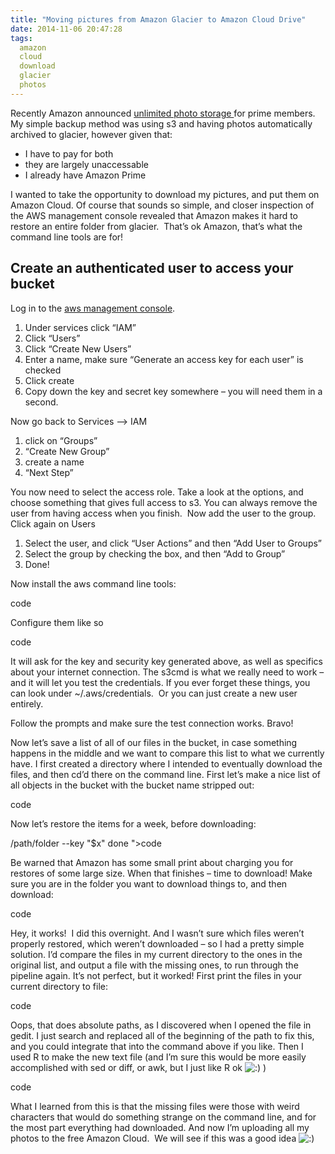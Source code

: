 ```yaml
---
title: "Moving pictures from Amazon Glacier to Amazon Cloud Drive"
date: 2014-11-06 20:47:28
tags:
  amazon
  cloud
  download
  glacier
  photos
---
```



Recently Amazon announced [unlimited photo storage ](https://www.amazon.com/clouddrive/primephotos)for prime members. My simple backup method was using s3 and having photos automatically archived to glacier, however given that:

- I have to pay for both
- they are largely unaccessable
- I already have Amazon Prime

I wanted to take the opportunity to download my pictures, and put them on Amazon Cloud. Of course that sounds so simple, and closer inspection of the AWS management console revealed that Amazon makes it hard to restore an entire folder from glacier.  That’s ok Amazon, that’s what the command line tools are for!


## Create an authenticated user to access your bucket

Log in to the [aws management console](https://console.aws.amazon.com/s3/).

1. Under services click “IAM”
2. Click “Users”
3. Click “Create New Users”
4. Enter a name, make sure “Generate an access key for each user” is checked
5. Click create
6. Copy down the key and secret key somewhere – you will need them in a second.

Now go back to Services –> IAM

1. click on “Groups”
2. “Create New Group”
3. create a name
4. “Next Step”

You now need to select the access role. Take a look at the options, and choose something that gives full access to s3. You can always remove the user from having access when you finish.  Now add the user to the group. Click again on Users

1. Select the user, and click “User Actions” and then “Add User to Groups”
2. Select the group by checking the box, and then “Add to Group”
3. Done!

Now install the aws command line tools:

code

Configure them like so

code

It will ask for the key and security key generated above, as well as specifics about your internet connection. The s3cmd is what we really need to work – and it will let you test the credentials. If you ever forget these things, you can look under ~/.aws/credentials.  Or you can just create a new user entirely.

Follow the prompts and make sure the test connection works. Bravo!

Now let’s save a list of all of our files in the bucket, in case something happens in the middle and we want to compare this list to what we currently have. I first created a directory where I intended to eventually download the files, and then cd’d there on the command line. First let’s make a nice list of all objects in the bucket with the bucket name stripped out:

code

Now let’s restore the items for a week, before downloading:

/path/folder --key "$x" done ">code

Be warned that Amazon has some small print about charging you for restores of some large size. When that finishes – time to download! Make sure you are in the folder you want to download things to, and then download:

code

Hey, it works!  I did this overnight. And I wasn’t sure which files weren’t properly restored, which weren’t downloaded – so I had a pretty simple solution. I’d compare the files in my current directory to the ones in the original list, and output a file with the missing ones, to run through the pipeline again. It’s not perfect, but it worked! First print the files in your current directory to file:

code

Oops, that does absolute paths, as I discovered when I opened the file in gedit. I just search and replaced all of the beginning of the path to fix this, and you could integrate that into the command above if you like. Then I used R to make the new text file (and I’m sure this would be more easily accomplished with sed or diff, or awk, but I just like R ok ![:)](http://vsoch.com/blog/wp-includes/images/smilies/simple-smile.png) )

code

What I learned from this is that the missing files were those with weird characters that would do something strange on the command line, and for the most part everything had downloaded. And now I’m uploading all my photos to the free Amazon Cloud.  We will see if this was a good idea ![:)](http://vsoch.com/blog/wp-includes/images/smilies/simple-smile.png)


